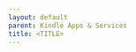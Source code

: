 ```yaml
---
layout: default
parent: Kindle Apps & Services
title: <TITLE>
---
```


# <TITLE>

## LIPC Properties

<LIPC>